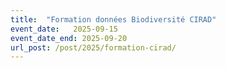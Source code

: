 ```yaml
---
title:  "Formation données Biodiversité CIRAD"
event_date:   2025-09-15
event_date_end: 2025-09-20
url_post: /post/2025/formation-cirad/
---
```

